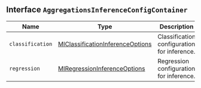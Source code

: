 ## Interface `AggregationsInferenceConfigContainer`

| Name | Type | Description |
| - | - | - |
| `classification` | [MlClassificationInferenceOptions](./MlClassificationInferenceOptions.md) | Classification configuration for inference. |
| `regression` | [MlRegressionInferenceOptions](./MlRegressionInferenceOptions.md) | Regression configuration for inference. |
